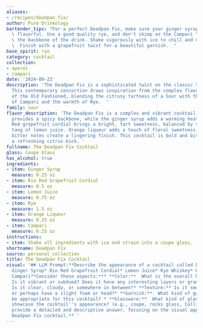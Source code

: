 ```yaml
---
aliases:
- /recipes/deadpan_fix/
author: Pure Drinkology
bartender_tips: "For a perfect Deadpan Fix, make sure your ginger syrup is fresh and\
  \ flavorful. Use a good quality rye, and don't skimp on the Campari \u2013 it's\
  \ the backbone of the drink. Shake vigorously with ice to chill and dilute properly.\
  \  Finish with a grapefruit twist for a beautiful garnish.  "
base_spirit: rye
category: cocktail
collection:
- aperol
- campari
date: '2024-09-23'
description: 'The Deadpan Fix is a sophisticated twist on the classic Sour family.
  This contemporary concoction draws inspiration from the complex flavor profiles
  of the Old Fashioned, blending the citrusy tartness of a Sour with the bitterness
  of Campari and the warmth of Rye.  '
family: sour
flavor_description: 'The Deadpan Fix is a complex and vibrant cocktail. The rye whiskey
  provides a spicy backbone, while the ginger syrup adds a warming heat.  The Rio
  Red grapefruit cordial brings a bright, tart sweetness, balanced by the citrusy
  tang of lemon juice. Orange liqueur adds a touch of floral sweetness, and Campari''s
  bitter notes create a lingering finish. This cocktail is bold and bittersweet, with
  a refreshing citrus kick. '
fullname: The Deadpan Fix Cocktail
glass: Coupe Glass
has_alcohol: true
ingredients:
- item: Ginger Syrup
  measure: 0.25 oz
- item: Rio Red Grapefruit Cordial
  measure: 0.5 oz
- item: Lemon Juice
  measure: 0.75 oz
- item: Rye
  measure: 1.5 oz
- item: Orange Liqueur
  measure: 0.25 oz
- item: Campari
  measure: 0.25 oz
instructions:
- item: Shake all ingredients with ice and strain into a coupe glass.
shortname: Deadpan Fix
source: personal_collection
title: The Deadpan Fix Cocktail
visual: '## LLM Prompt:**Describe the appearance of a cocktail called Deadpan Fix.****Ingredients:***
  Ginger Syrup* Rio Red Grapefruit Cordial* Lemon Juice* Rye Whiskey* Orange Liqueur*
  Campari**Consider these aspects:*** **Color:**  What is the overall hue of the cocktail?
  Is it vibrant or subdued? Does it have any interesting layers or gradients?* **Clarity:**
  Is it clear, cloudy, or somewhere in between?* **Texture:** Is it smooth, viscous,
  or perhaps have a slight foam or head?* **Garnish:**  What kind of garnish would
  be appropriate for this cocktail? * **Glassware:**  What kind of glass would best
  showcase the cocktail''s appearance? (e.g., coupe, rocks glass, Collins glass)**Please
  provide a detailed and descriptive answer, focusing on the visual appeal of the
  Deadpan Fix cocktail.** '
---
```



